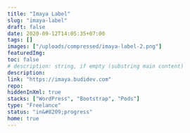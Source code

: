 ```yaml
---
title: "Imaya Label"
slug: "imaya-label"
draft: false
date: 2020-09-12T14:05:35+07:00
tags: []
images: ["/uploads/compressed/imaya-label-2.png"]
featuredImg:
toc: false
# description: string, if empty (substring main content)
description:
link: "https://imaya.budidev.com"
repo:
hiddenInXml: true
stacks: ["WordPress", "Bootstrap", "Pods"]
type: "Freelance"
status: "in&#8209;progress"
home: true
---
```

